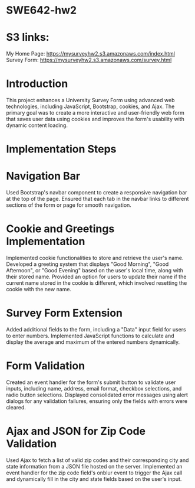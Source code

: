 # SWE642-hw2

# S3 links:
My Home Page: https://mysurveyhw2.s3.amazonaws.com/index.html
Survey Form: https://mysurveyhw2.s3.amazonaws.com/survey.html


# Introduction
This project enhances a University Survey Form using advanced web technologies, including JavaScript, Bootstrap, cookies, and Ajax. The primary goal was to create a more interactive and user-friendly web form that saves user data using cookies and improves the form's usability with dynamic content loading.

# Implementation Steps
# Navigation Bar
Used Bootstrap's navbar component to create a responsive navigation bar at the top of the page.
Ensured that each tab in the navbar links to different sections of the form or page for smooth navigation.
# Cookie and Greetings Implementation
Implemented cookie functionalities to store and retrieve the user's name.
Developed a greeting system that displays "Good Morning", "Good Afternoon", or "Good Evening" based on the user's local time, along with their stored name.
Provided an option for users to update their name if the current name stored in the cookie is different, which involved resetting the cookie with the new name.
# Survey Form Extension
Added additional fields to the form, including a "Data" input field for users to enter numbers.
Implemented JavaScript functions to calculate and display the average and maximum of the entered numbers dynamically.
# Form Validation
Created an event handler for the form's submit button to validate user inputs, including name, address, email format, checkbox selections, and radio button selections.
Displayed consolidated error messages using alert dialogs for any validation failures, ensuring only the fields with errors were cleared.
# Ajax and JSON for Zip Code Validation
Used Ajax to fetch a list of valid zip codes and their corresponding city and state information from a JSON file hosted on the server.
Implemented an event handler for the zip code field's onblur event to trigger the Ajax call and dynamically fill in the city and state fields based on the user's input.
